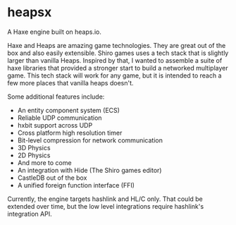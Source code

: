 # heapsx
A Haxe engine built on heaps.io.  



Haxe and Heaps are amazing game technologies.  They are great out of the box and also easily extensible. Shiro games uses a tech stack that is slightly larger than vanilla Heaps.  Inspired by that, I wanted to assemble a suite of haxe libraries that provided a stronger start to build a networked multiplayer game.  This tech stack will work for any game, but it is intended to reach a few more places that vanilla heaps doesn't.

Some additional features include:

- An entity component system (ECS)
- Reliable UDP communication
- hxbit support across UDP
- Cross platform high resolution timer
- Bit-level compression for network communication
- 3D Physics
- 2D Physics
- And more to come
- An integration with Hide (The Shiro games editor)
- CastleDB out of the box
- A unified foreign function interface (FFI)


Currently, the engine targets hashlink and HL/C only. That could be extended over time, but the low level integrations require hashlink's integration API.

